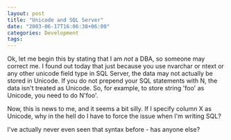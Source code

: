 ```yaml
---
layout: post
title: "Unicode and SQL Server"
date: "2003-06-17T16:06:38+06:00"
categories: Development 
tags: 
---
```


Ok, let me begin this by stating that I am <i>not</i> a DBA, so someone may correct me. I found out today that just because you use nvarchar or ntext or any other unicode field type in SQL Server, the data may not actually be stored in Unicode. If you do not prepend your SQL statements with N, the data isn't treated as Unicode. So, for example, to store string 'foo' as Unicode, you need to do N'foo'. 

Now, this is news to me, and it seems a bit silly. If I specify column X as Unicode, why in the hell do I have to force the issue when I'm writing SQL?

I've actually never even seen that syntax before - has anyone else?